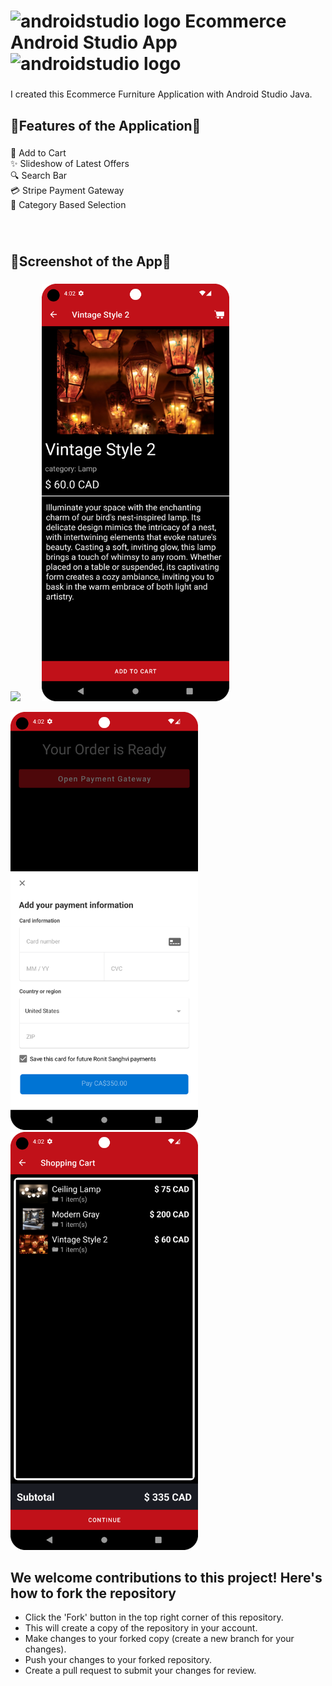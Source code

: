 <h1 align="left">
  <img src="https://cdn.jsdelivr.net/gh/devicons/devicon/icons/androidstudio/androidstudio-original.svg" height="40" alt="androidstudio logo"/>
  Ecommerce Android Studio App 
  <img src="https://cdn.jsdelivr.net/gh/devicons/devicon/icons/androidstudio/androidstudio-original.svg" height="40" alt="androidstudio logo"/>
</h1>

###

<p align="left">I created this Ecommerce Furniture Application with Android Studio Java.</p>

###

<h2>🌟Features of the Application🌟</h2>

###

<p align="left">🛒 Add to Cart <br/>✨ Slideshow of Latest Offers <br/>🔍 Search Bar  <br/>💳 Stripe Payment Gateway <br/>🎯 Category Based Selection</p>

###

<br/><h2>📱Screenshot of the App📱</h2>

###

<div>
    <img width=300 src='https://github.com/RonitSanghvi/AndroidStudio_Ecommerce/blob/main/App%20Screenshot/HomePage.png'/><img width=30/>
    <img width=300 src='https://github.com/RonitSanghvi/AndroidStudio_Ecommerce/blob/main/App%20Screenshot/DetailsPage.png'/>
    <p></p>
    <img width=300 src='https://github.com/RonitSanghvi/AndroidStudio_Ecommerce/blob/main/App%20Screenshot/PaymentGateway.png'/><img width=30/>
    <img width=300 src='https://github.com/RonitSanghvi/AndroidStudio_Ecommerce/blob/main/App%20Screenshot/Cart.png'/>

</div>

###

<div>
  <h2>We welcome contributions to this project! Here's how to fork the repository</h2>
  <ul>
    <li>Click the 'Fork' button in the top right corner of this repository.</li>
    <li>This will create a copy of the repository in your account.</li>
    <li>Make changes to your forked copy (create a new branch for your changes).</li>
    <li>Push your changes to your forked repository.</li>
    <li>Create a pull request to submit your changes for review.</li>
  </ul>
</div>
